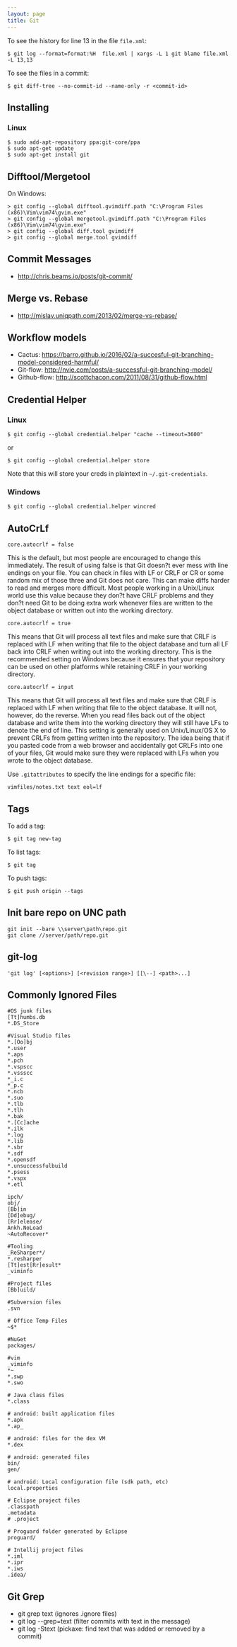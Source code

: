 ```yaml
---
layout: page
title: Git
---
```


To see the history for line 13 in the file
    `file.xml`:

    $ git log --format=format:%H  file.xml | xargs -L 1 git blame file.xml -L 13,13

To see the files in a commit:

    $ git diff-tree --no-commit-id --name-only -r <commit-id>

## Installing

### Linux

    $ sudo add-apt-repository ppa:git-core/ppa
    $ sudo apt-get update
    $ sudo apt-get install git

## Difftool/Mergetool

On
    Windows:

    > git config --global difftool.gvimdiff.path "C:\Program Files (x86)\Vim\vim74\gvim.exe"
    > git config --global mergetool.gvimdiff.path "C:\Program Files (x86)\Vim\vim74\gvim.exe"
    > git config --global diff.tool gvimdiff
    > git config --global merge.tool gvimdiff

## Commit Messages

* <http://chris.beams.io/posts/git-commit/>

## Merge vs. Rebase

* <http://mislav.uniqpath.com/2013/02/merge-vs-rebase/>

## Workflow models

* Cactus: <https://barro.github.io/2016/02/a-succesful-git-branching-model-considered-harmful/>
* Git-flow: <http://nvie.com/posts/a-successful-git-branching-model/>
* Github-flow: <http://scottchacon.com/2011/08/31/github-flow.html>

## Credential Helper

### Linux

    $ git config --global credential.helper "cache --timeout=3600"

or

    $ git config --global credential.helper store

Note that this will store your creds in plaintext in `~/.git-credentials`.

### Windows

    $ git config --global credential.helper wincred

## AutoCrLf

    core.autocrlf = false

This is the default, but most people are encouraged to change this
immediately. The result of using false is that Git doesn?t ever mess
with line endings on your file. You can check in files with LF or CRLF
or CR or some random mix of those three and Git does not care. This can
make diffs harder to read and merges more difficult. Most people working
in a Unix/Linux world use this value because they don?t have CRLF
problems and they don?t need Git to be doing extra work whenever files
are written to the object database or written out into the working
directory.

    core.autocrlf = true

This means that Git will process all text files and make sure that CRLF
is replaced with LF when writing that file to the object database and
turn all LF back into CRLF when writing out into the working directory.
This is the recommended setting on Windows because it ensures that your
repository can be used on other platforms while retaining CRLF in your
working directory.

    core.autocrlf = input

This means that Git will process all text files and make sure that CRLF
is replaced with LF when writing that file to the object database. It
will not, however, do the reverse. When you read files back out of the
object database and write them into the working directory they will
still have LFs to denote the end of line. This setting is generally used
on Unix/Linux/OS X to prevent CRLFs from getting written into the
repository. The idea being that if you pasted code from a web browser
and accidentally got CRLFs into one of your files, Git would make sure
they were replaced with LFs when you wrote to the object database.

Use `.gitattributes` to specify the line endings for a specific file:

    vimfiles/notes.txt text eol=lf

## Tags

To add a tag:

    $ git tag new-tag

To list tags:

    $ git tag

To push tags:

    $ git push origin --tags

## Init bare repo on UNC path

    git init --bare \\server\path\repo.git
    git clone //server/path/repo.git

## git-log

    'git log' [<options>] [<revision range>] [[\--] <path>...]

## Commonly Ignored Files

    #OS junk files
    [Tt]humbs.db
    *.DS_Store

    #Visual Studio files
    *.[Oo]bj
    *.user
    *.aps
    *.pch
    *.vspscc
    *.vssscc
    *_i.c
    *_p.c
    *.ncb
    *.suo
    *.tlb
    *.tlh
    *.bak
    *.[Cc]ache
    *.ilk
    *.log
    *.lib
    *.sbr
    *.sdf
    *.opensdf
    *.unsuccessfulbuild
    *.psess
    *.vspx
    *.etl

    ipch/
    obj/
    [Bb]in
    [Dd]ebug/
    [Rr]elease/
    Ankh.NoLoad
    ~AutoRecover*

    #Tooling
    _ReSharper*/
    *.resharper
    [Tt]est[Rr]esult*
    _viminfo

    #Project files
    [Bb]uild/

    #Subversion files
    .svn

    # Office Temp Files
    ~$*

    #NuGet
    packages/

    #vim
    _viminfo
    *~
    *.swp
    *.swo

    # Java class files
    *.class

    # android: built application files
    *.apk
    *.ap_

    # android: files for the dex VM
    *.dex

    # android: generated files
    bin/
    gen/

    # android: Local configuration file (sdk path, etc)
    local.properties

    # Eclipse project files
    .classpath
    .metadata
    # .project

    # Proguard folder generated by Eclipse
    proguard/

    # Intellij project files
    *.iml
    *.ipr
    *.iws
    .idea/

## Git Grep

* git grep text (ignores .ignore files)
* git log --grep=text (filter commits with text in the message)
* git log -Stext (pickaxe: find text that was added or removed by a commit)


